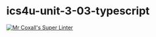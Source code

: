 # ics4u-unit-3-03-typescript

[![Mr Coxall's Super Linter](https://github.com/Rodas-Nega1/ics4u-unit-3-03-typescript/workflows/Mr%20Coxall's%20Super%20Linter/badge.svg)](https://github.com/Rodas-Nega1/ics4u-unit-3-03-typescript/actions/)
